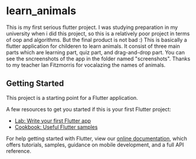 # learn_animals

This is my first serious flutter project. I was studying preparation in my university when i did this project, so this is a relatively poor project in terms of oop and algorithms. But the final product is not bad :) This is basically a flutter application for childeren to learn animals. It consist of three main parts which are learning part, quiz part, and drag-and-drop part. You can see the sncreenshots of the app in the folder named "screenshots". Thanks to my teacher Ian Fitzmorris for vocalazing the names of animals.

## Getting Started

This project is a starting point for a Flutter application.

A few resources to get you started if this is your first Flutter project:

- [Lab: Write your first Flutter app](https://flutter.dev/docs/get-started/codelab)
- [Cookbook: Useful Flutter samples](https://flutter.dev/docs/cookbook)

For help getting started with Flutter, view our
[online documentation](https://flutter.dev/docs), which offers tutorials,
samples, guidance on mobile development, and a full API reference.
